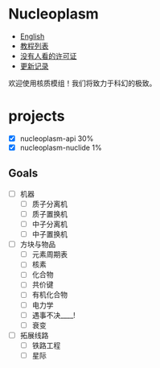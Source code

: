 # Nucleoplasm

- [English](README.md)
- [教程列表](tutorials/list.md)
- [没有人看的许可证](LICENSE)
- [更新记录](changelog_cn.txt)

欢迎使用核质模组！我们将致力于科幻的极致。

# projects

- [x] nucleoplasm-api       30%
- [x] nucleoplasm-nuclide    1%

## Goals

- [ ] 机器
    - [ ] 质子分离机
    - [ ] 质子置换机
    - [ ] 中子分离机
    - [ ] 中子置换机
- [ ] 方块与物品
    - [ ] 元素周期表
    - [ ] 核素
    - [ ] 化合物
    - [ ] 共价键
    - [ ] 有机化合物
    - [ ] 电力学
    - [ ] 遇事不决____!
    - [ ] 衰变
- [ ] 拓展线路
    - [ ] 铁路工程
    - [ ] 星际
